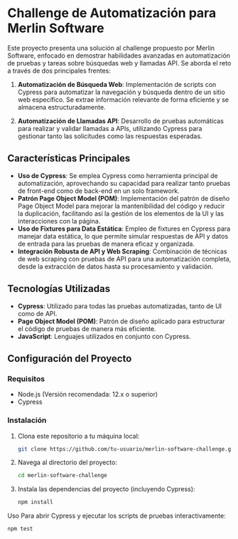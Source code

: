 # Challenge de Automatización para Merlin Software

Este proyecto presenta una solución al challenge propuesto por Merlin Software, enfocado en demostrar habilidades avanzadas en automatización de pruebas y tareas sobre búsquedas web y llamadas API. Se aborda el reto a través de dos principales frentes:

1. **Automatización de Búsqueda Web**: Implementación de scripts con Cypress para automatizar la navegación y búsqueda dentro de un sitio web específico. Se extrae información relevante de forma eficiente y se almacena estructuradamente.

2. **Automatización de Llamadas API**: Desarrollo de pruebas automáticas para realizar y validar llamadas a APIs, utilizando Cypress para gestionar tanto las solicitudes como las respuestas esperadas.

## Características Principales

- **Uso de Cypress**: Se emplea Cypress como herramienta principal de automatización, aprovechando su capacidad para realizar tanto pruebas de front-end como de back-end en un solo framework.
- **Patrón Page Object Model (POM)**: Implementación del patrón de diseño Page Object Model para mejorar la mantenibilidad del código y reducir la duplicación, facilitando así la gestión de los elementos de la UI y las interacciones con la página.
- **Uso de Fixtures para Data Estática**: Empleo de fixtures en Cypress para manejar data estática, lo que permite simular respuestas de API y datos de entrada para las pruebas de manera eficaz y organizada.
- **Integración Robusta de API y Web Scraping**: Combinación de técnicas de web scraping con pruebas de API para una automatización completa, desde la extracción de datos hasta su procesamiento y validación.

## Tecnologías Utilizadas

- **Cypress**: Utilizado para todas las pruebas automatizadas, tanto de UI como de API.
- **Page Object Model (POM)**: Patrón de diseño aplicado para estructurar el código de pruebas de manera más eficiente.
- **JavaScript**: Lenguajes utilizados en conjunto con Cypress.

## Configuración del Proyecto

### Requisitos

- Node.js (Versión recomendada: 12.x o superior)
- Cypress

### Instalación

1. Clona este repositorio a tu máquina local:
   ```sh
   git clone https://github.com/tu-usuario/merlin-software-challenge.git

2. Navega al directorio del proyecto:
   ```sh
   cd merlin-software-challenge

3. Instala las dependencias del proyecto (incluyendo Cypress):
   ```sh
   npm install

Uso
Para abrir Cypress y ejecutar los scripts de pruebas interactivamente:
   ```sh
   npm test

